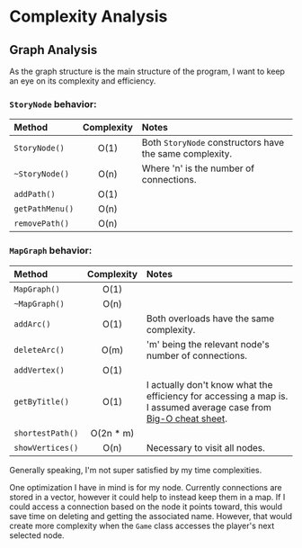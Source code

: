 # Complexity Analysis

## Graph Analysis

As the graph structure is the main structure of the program, I want to keep an eye on its complexity and efficiency.


### `StoryNode` behavior:

| Method            | Complexity | Notes                                                     |
|:----------------  |:----------:|:----------------------------------------------------------|
| `StoryNode()`     | O(1)       | Both `StoryNode` constructors have the same complexity.
| `~StoryNode()`    | O(n)       | Where 'n' is the number of connections.
| `addPath()`       | O(1)       |
| `getPathMenu()`   | O(n)       | 
| `removePath()`    | O(n)       |


### `MapGraph` behavior:

| Method            | Complexity | Notes                                                     |
|:----------------  |:----------:|:----------------------------------------------------------|
| `MapGraph()`      | O(1)       |
| `~MapGraph()`     | O(n)       | 
| `addArc()`        | O(1)       | Both overloads have the same complexity.
| `deleteArc()`     | O(m)       | 'm' being the relevant node's number of connections.
| `addVertex()`     | O(1)       | 
| `getByTitle()`    | O(1)       | I actually don't know what the efficiency for accessing a map is. I assumed average case from [Big-O cheat sheet](https://www.bigocheatsheet.com/).
| `shortestPath()`  | O(2n * m)  |
| `showVertices()`  | O(n)       | Necessary to visit all nodes. 

Generally speaking, I'm not super satisfied by my time complexities.

One optimization I have in mind is for my node. Currently connections are stored in a vector, however it could help to instead keep them in a map. If I could access a connection based on the node it points toward, this would save time on deleting and getting the associated name. However, that would create more complexity when the `Game` class accesses the player's next selected node.
